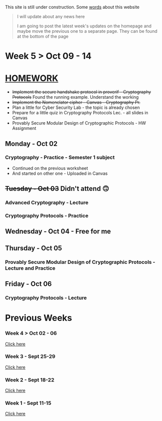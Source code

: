 This site is still under construction. Some <ins>[words](./about.html)</ins> about this website

> I will update about any news here
>
> I am going to post the latest week's updates on the homepage and maybe move the previous one to a separate page. They can be found at the bottom of the page

# Week 5 > Oct 09 - 14

# <ins>HOMEWORK</ins>

*  ~~Implement the secure handshake protocol in proverif - Cryptography Protocols~~ Found the running example. Understand the working
*  ~~Implement the Nomenclator cipher - Canvas - Cryptography Pr.~~
*  Plan a little for Cyber Security Lab - the topic is already chosen
*  Prepare for a little quiz in Cryptography Protocols Lec. - all slides in Canvas
*  Provably Secure Modular Design of Cryptographic Protocols - HW Assignment

## Monday - Oct 02

### Cryptography - Practice - Semester 1 subject

*   Continued on the previous worksheet
*   And started on other one - Uploaded in Canvas

## ~~Tuesday - Oct 03~~ Didn't attend :upside_down_face:

### Advanced Cryptography - Lecture

### Cryptography Protocols - Practice

## Wednesday - Oct 04 - Free for me

## Thursday - Oct 05

### Provably Secure Modular Design of Cryptographic Protocols - Lecture and Practice

## Friday - Oct 06

### Cryptography Protocols - Lecture


# Previous Weeks

### Week 4 > Oct 02 - 06

<ins>[Click here](./week_4.html)</ins>

### Week 3 - Sept 25-29

<ins>[Click here](./week_3.html)</ins>

### Week 2 - Sept 18-22

<ins>[Click here](./week_2.html)</ins>

### Week 1 - Sept 11-15

<ins>[Click here](./week_1.html)</ins>
